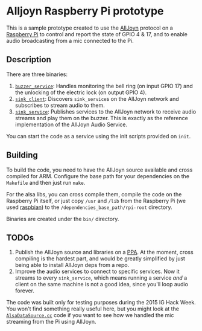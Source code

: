 # Alljoyn Raspberry Pi prototype

This is a sample prototype created to use the [AllJoyn](https://allseenalliance.org/) protocol on a [Raspberry Pi](https://www.raspberrypi.org/) to control and report the state of GPIO 4 & 17, and to enable audio broadcasting from a mic connected to the Pi.

## Description

There are three binaries:

1. [`buzzer_service`](buzzer_service.cc): Handles monitoring the bell ring (on input GPIO 17) and the unlocking of the electric lock (on output GPIO 4).
2. [`sink_client`](sink_client.cc): Discovers `sink_service`s on the AllJoyn network and subscribes to stream audio to them.
3. [`sink_service`](sink_service.cc): Publishes services to the AllJoyn network to receive audio streams and play them on the buzzer. This is exactly as the reference implementation of the AllJoyn Audio Service.

You can start the code as a service using the init scripts provided on `init`. 

## Building

To build the code, you need to have the AllJoyn source available and cross compiled for ARM. Configure the base path for your dependencies on the `Makefile` and then just run `make`.

For the alsa libs, you can cross compile them, compile the code on the Raspberry Pi itself, or just copy `/usr` and `/lib` from the Raspberry Pi (we used [raspbian](https://www.raspbian.org/)) to the `/dependencies_base_path/rpi-root` directory.

Binaries are created under the `bin/` directory.

## TODOs

1. Publish the AllJoyn source and libraries on a [PPA](https://launchpad.net/ubuntu/+ppas). At the moment, cross compiling is the hardest part, and would be greatly simplified by just being able to install AllJoyn deps from a repo.
2. Improve the audio services to connect to specific services. Now it streams to every `sink_service`, which means running a service _and_ a client on the same machine is not a good idea, since you'll loop audio forever.

The code was built only for testing purposes during the 2015 IG Hack Week. You won't find something really useful here, but you might look at the [`AlsaDataSource.cc`](AlsaDataSource.cc) code if you want to see how we handled the mic streaming from the Pi using AllJoyn.
